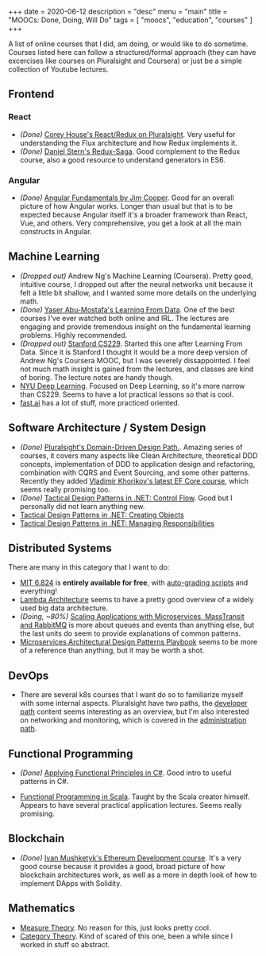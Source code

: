 +++
date = 2020-06-12
description = "desc"
menu =  "main"
title = "MOOCs: Done, Doing, Will Do"
tags = [
    "moocs",
    "education",
    "courses"
]
+++

A list of online courses that I did, am doing, or would like to do sometime. Courses listed here can follow a structured/formal approach (they can have excercises like courses on Pluralsight and Coursera) or just be a simple collection of Youtube lectures.

## Frontend

### React
- _(Done)_ [Corey House's React/Redux on Pluralsight](https://app.pluralsight.com/library/courses/react-redux-react-router-es6/table-of-contents). Very useful for understanding the Flux architecture and how Redux implements it.
- _(Done)_ [Daniel Stern's Redux-Saga](https://app.pluralsight.com/library/courses/redux-saga/table-of-contents). Good complement to the Redux course, also a good resource to understand generators in ES6.

### Angular
- _(Done)_ [Angular Fundamentals by Jim Cooper](https://app.pluralsight.com/library/courses/angular-fundamentals/table-of-contents). Good for an overall picture of how Angular works. Longer than usual but that is to be expected because Angular itself it's a broader framework than React, Vue, and others. Very comprehensive, you get a look at all the main constructs in Angular.

## Machine Learning

- _(Dropped out)_ Andrew Ng's Machine Learning (Coursera). Pretty good, intuitive course, I dropped out after the neural networks unit because it felt a little bit shallow, and I wanted some more details on the underlying math.
- _(Done)_ [Yaser Abu-Mostafa's Learning From Data](https://work.caltech.edu/telecourse). One of the best courses I've ever watched both online and IRL. The lectures are engaging and provide tremendous insight on the fundamental learning problems. Highly recommended.
- _(Dropped out)_ [Stanford CS229](https://www.youtube.com/playlist?list=PLoROMvodv4rMiGQp3WXShtMGgzqpfVfbU). Started this one after Learning From Data. Since it is Stanford I thought it would be a more deep version of Andrew Ng's Coursera MOOC, but I was severely dissappointed. I feel not much math insight is gained from the lectures, and classes are kind of boring. The lecture notes are handy though.
- [NYU Deep Learning](https://www.youtube.com/watch?v=0bMe_vCZo30&list=PLLHTzKZzVU9eaEyErdV26ikyolxOsz6mq). Focused on Deep Learning, so it's more narrow than CS229. Seems to have a lot practical lessons so that is cool.
- [fast.ai](http://fast.ai) has a lot of stuff, more practiced oriented.

## Software Architecture / System Design
- _(Done)_ [Pluralsight's Domain-Driven Design Path.](https://app.pluralsight.com/paths/skill/domain-driven-design). Amazing series of courses, it covers many aspects like Clean Architecture, theoretical DDD concepts, implementation of DDD to application design and refactoring, combination with CQRS and Event Sourcing, and some other patterns. Recently they added [Vladimir Khorikov's latest EF Core course](https://app.pluralsight.com/library/courses/ddd-ef-core-preserving-encapsulation/table-of-contents), which seems really promising too.
- _(Done)_ [Tactical Design Patterns in .NET: Control Flow](https://app.pluralsight.com/library/courses/tactical-design-patterns-dot-net-control-flow/table-of-contents). Good but I personally did not learn anything new.
- [Tactical Design Patterns in .NET: Creating Objects](https://app.pluralsight.com/library/courses/tactical-design-patternsdot-net/table-of-contents)
- [Tactical Design Patterns in .NET: Managing Responsibilities](https://app.pluralsight.com/library/courses/tactical-design-patterns-dotnet-managing-responsibilities/table-of-contents)

## Distributed Systems
There are many in this category that I want to do:

- [MIT 6.824](https://www.youtube.com/playlist?list=PLrw6a1wE39_tb2fErI4-WkMbsvGQk9_UB) is **entirely available for free**, with [auto-grading scripts](https://pdos.csail.mit.edu/6.824/index.html) and everything!
- [Lambda Architecture](https://app.pluralsight.com/library/courses/spark-kafka-cassandra-applying-lambda-architecture/table-of-contents) seems to have a pretty good overview of a widely used big data architecture.
- _(Doing, ~80%)_ [Scaling Applications with Microservices, MassTransit and RabbitMQ](https://app.pluralsight.com/library/courses/masstransit-rabbitmq-scaling-microservices/table-of-contents) is more about queues and events than anything else, but the last units do seem to provide explanations of common patterns.
- [Microservices Architectural Design Patterns Playbook](https://app.pluralsight.com/library/courses/microservices-architectural-design-patterns-playbook/table-of-contents) seems to be more of a reference than anything, but it may be worth a shot.


## DevOps
- There are several k8s courses that I want do so to familiarize myself with some internal aspects. Pluralsight have two paths, the [developer path](https://app.pluralsight.com/paths/skill/using-kubernetes-as-a-developer) content seems interesting as an overview, but I'm also interested on networking and monitoring, which is covered in the [administration path](https://app.pluralsight.com/paths/skill/kubernetes-administration).

## Functional Programming
- _(Done)_ [Applying Functional Principles in C#](https://app.pluralsight.com/library/courses/csharp-applying-functional-principles/table-of-contents). Good intro to useful patterns in C#. 

- [Functional Programming in Scala](https://www.coursera.org/specializations/scala). Taught by the Scala creator himself. Appears to have several practical application lectures. Seems really promising.

## Blockchain
- _(Done)_ [Ivan Mushketyk's Ethereum Development course](https://app.pluralsight.com/library/courses/ethereum-blockchain-developing-applications/table-of-contents). It's a very good course because it provides a good, broad picture of how blockchain architectures work, as well as a more in depth look of how to implement DApps with Solidity.

## Mathematics
- [Measure Theory](https://www.youtube.com/playlist?list=PLBh2i93oe2qvMVqAzsX1Kuv6-4fjazZ8j). No reason for this, just looks pretty cool.
- [Category Theory](https://www.youtube.com/user/DrBartosz/playlists). Kind of scared of this one, been a while since I worked in stuff so abstract.